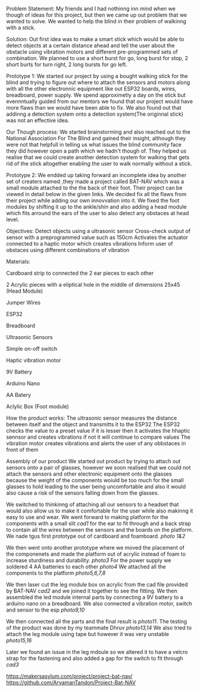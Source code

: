 Problem Statement: My friends and I had nothinng inn mind when we though of ideas for this project, but then we came up out problem that we wanted to solve. We wanted to help the blind in their problem of walkinng with a stick. 

Solution: Out first idea was to make a smart stick which would be able to detect objects at a certain distance ahead and tell the user about the obstacle using vibration motors and different pre-programmed sets of combination. We planned to use a short burst for go, long burst for stop, 2 short burts for turn right, 2 long bursts for go left.

Prototype 1: We started our project by using a bought walking stick for the blind and trying to figure out where to attach the sensors and motors along with all the other electronnic equipment like out ESP32 boards, wires, breadboard, power supply. We spend approximetly a day on the stick but evennntually guided from our mentors we found that our project would have more flaws than we would have been able to fix. We also found out that addinng a detection system onto a detection system(The originnal stick) was not an effective idea. 

Our Though process: We started brainstorming and also reached out to the National Association For The Blind and gained their insight, although they were not that helpfull in telling us what issues the blind community face they did however open a path which we hadn't though of. They helped us realise that we could create another detection system for walking that gets rid of the stick altogether enabling the user to walk normally without a stick. 

Prototype 2: We endded up taking forward an incomplete idea by another set of creaters named ,they made a project called BAT-NAV which was a small module attached to the the back of their foot. Their project can be viewed in detail below in the given links. We decided fix all the flaws from their project while adding our own innovvation into it. We fixed the foot modules by shifting it up to the ankle/shin and also adding a head module which fits arround the ears of the user to also detect any obstaces at head level.

Objectives:
Detect objects using a ultrasonic sensor
Cross-check output of sensor with a preprogrammed value such as 150cm
Activates the actuator connected to a haptic motor which creates vibrations
Inform user of obstaces using different combinations of vibration 

Materials:

Cardboard strip to connected the 2 ear pieces to each other

2 Acrylic pieces with a eliptical hole in the middle of dimensions 25x45 (Head Module)

Jumper Wires

ESP32 

Breadboard

Ultrasonic Sensors

Simple on-off switch

Haptic vibration motor

9V Battery

Arduino Nano

AA Batery

Aclylic Box (Foot module)



How the product works: 
The ultrasonic sensor measures the distance between itself and the object and transmitts it to the ESP32
The ESP32 checks the value to a preset value if it is lesser then it activates the hhaptic sennsor and creates vibrations if not it will continue to compare values
The vibration motor creates vibrations and alerts the user of any obbstaces in front of them



Assembly of our product 
We started out product by trying to attach out sensors onto a pair of glasses, however we soon realised that we could not attach the sensors and other electronic equipment onto the glasses because the weight of the components woiuld be too much for the small glasses to hold leading to the user being uncomfortable and also it would also cause a risk of the sensors falling down from the glasses. 

We switched to thinkinng of attaching all our sensors to a headset that would also allow us to make it comfortable for the user while also makinng it easy to use and wear. We went forward to making platform for the components with a small slit *cad1* for the ear to fit through and a back strap to contain all the wires between the sensors and the boards on the platform. We nade tgus first prototype out of cardboard and foamboard. *photo 1&2*

We then went onto another prototype where we moved the placement of the componenets and made the platform out of acrylic instead of foam to increase sturdiness and durability. *photo3* For the power supply we soldered 4 AA batteries to each other *photo4* We attached all the components to the platform *photo5,6,7,8*

We then laser cut the leg module box on acrylic from the cad file provided by BAT-NAV *cad2* and we joined it together to see the fitting. We then assembled the led module internal parts by connecting a 9V battery to a arduino nano on a breadboard. We also connected a vibration motor, switch and sensor to the esp *photo9,10*

We then connected all the parts and the final result is *photo11*. The testing of the product was done by my teammate Dhruv *photo13,14*
We also tried to attach the leg module using tape but however it was very unstable *photo15,16*

Later we found an issue in the leg mdoule so we altered it to have a velcro strap for the fastening and also added a gap for the switch to fit through *cad3*







https://makersasylum.com/project/project-bat-nav/
https://github.com/AryamanTandon/Project-Bat-NAV
